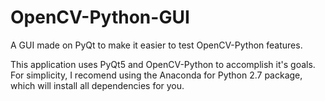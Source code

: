 # OpenCV-Python-GUI
A GUI made on PyQt to make it easier to test OpenCV-Python features.

This application uses PyQt5 and OpenCV-Python to accomplish it's goals.
For simplicity, I recomend using the Anaconda for Python 2.7 package, which will install all dependencies for you.
